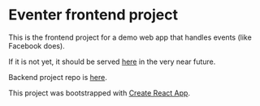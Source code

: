 # Eventer frontend project

This is the frontend project for a demo web app that handles events (like Facebook does).

If it is not yet, it should be served [here](http://eventer.lexlabs.tk) in the very near future.

Backend project repo is [here](https://github.com/disappearer/eventer).

This project was bootstrapped with [Create React App](https://github.com/facebookincubator/create-react-app).
